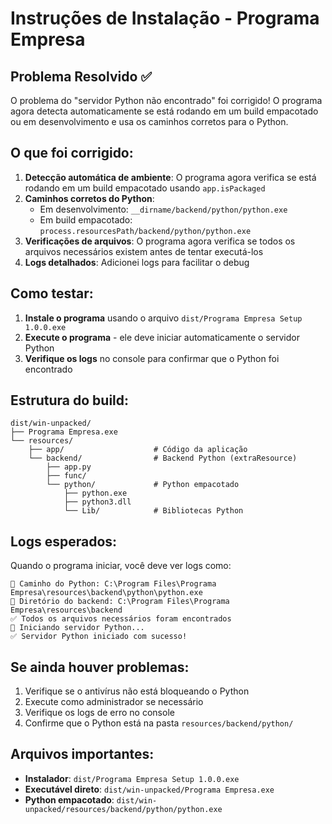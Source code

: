 # Instruções de Instalação - Programa Empresa

## Problema Resolvido ✅

O problema do "servidor Python não encontrado" foi corrigido! O programa agora detecta automaticamente se está rodando em um build empacotado ou em desenvolvimento e usa os caminhos corretos para o Python.

## O que foi corrigido:

1. **Detecção automática de ambiente**: O programa agora verifica se está rodando em um build empacotado usando `app.isPackaged`
2. **Caminhos corretos do Python**: 
   - Em desenvolvimento: `__dirname/backend/python/python.exe`
   - Em build empacotado: `process.resourcesPath/backend/python/python.exe`
3. **Verificações de arquivos**: O programa agora verifica se todos os arquivos necessários existem antes de tentar executá-los
4. **Logs detalhados**: Adicionei logs para facilitar o debug

## Como testar:

1. **Instale o programa** usando o arquivo `dist/Programa Empresa Setup 1.0.0.exe`
2. **Execute o programa** - ele deve iniciar automaticamente o servidor Python
3. **Verifique os logs** no console para confirmar que o Python foi encontrado

## Estrutura do build:

```
dist/win-unpacked/
├── Programa Empresa.exe
└── resources/
    ├── app/                    # Código da aplicação
    └── backend/                # Backend Python (extraResource)
        ├── app.py
        ├── func/
        └── python/             # Python empacotado
            ├── python.exe
            ├── python3.dll
            └── Lib/            # Bibliotecas Python
```

## Logs esperados:

Quando o programa iniciar, você deve ver logs como:
```
🐍 Caminho do Python: C:\Program Files\Programa Empresa\resources\backend\python\python.exe
🐍 Diretório do backend: C:\Program Files\Programa Empresa\resources\backend
✅ Todos os arquivos necessários foram encontrados
🐍 Iniciando servidor Python...
✅ Servidor Python iniciado com sucesso!
```

## Se ainda houver problemas:

1. Verifique se o antivírus não está bloqueando o Python
2. Execute como administrador se necessário
3. Verifique os logs de erro no console
4. Confirme que o Python está na pasta `resources/backend/python/`

## Arquivos importantes:

- **Instalador**: `dist/Programa Empresa Setup 1.0.0.exe`
- **Executável direto**: `dist/win-unpacked/Programa Empresa.exe`
- **Python empacotado**: `dist/win-unpacked/resources/backend/python/python.exe`
